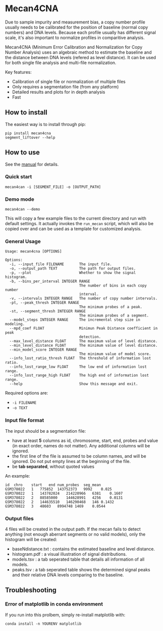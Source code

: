 # Mecan4CNA 
Due to sample impurity and measurement bias, a copy number profile usually needs to be calibrated for the position of baseline (normal copy numbers) and DNA levels. Because each profile usually has different signal scale, it's also important to normalize profiles in comparitive analysis. 

Mecan4CNA (Minimum Error Calibration and Normalization for Copy Number Analysis) uses an algebraic method to estimate the baseline and the distance between DNA levels (refered as level distance). It can be used for both single file analysis and multi-file normalization.
 
Key features:

- Calibration of single file or normalization of multiple files
- Only requires a segmentation file (from any platform)
- Detailed results and plots for in depth analysis
- Fast


## How to install
The easiest way is to install through pip:

```
pip install mecan4cna
segment_liftover --help
```

## How to use
See the [manual](https://github.com/baudisgroup/mecan4cna/blob/master/manual.md) for details.

### Quick start

```
mecan4can -i [SEGMENT_FILE] -o [OUTPUT_PATH]
```

### Demo mode

```
mecan4can --demo
```

This will copy a few example files to the current directory and run with default settings. It actually invokes the ```run_mecan``` script, which will also be copied over and can be used as a template for customized analysis.

### General Usage
```
Usage: mecan4cna [OPTIONS]

Options:
  -i, --input_file FILENAME       The input file.
  -o, --output_path TEXT          The path for output files.
  -p, --plot                      Whether to show the signal histogram.
  -b, --bins_per_interval INTEGER RANGE
                                  The number of bins in each copy number
                                  interval.
  -v, --intervals INTEGER RANGE   The number of copy number intervals.
  -pt, --peak_thresh INTEGER RANGE
                                  The minimum probes of a peak.
  -st, --segment_thresh INTEGER RANGE
                                  The minimum probes of a segment.
  --model_steps INTEGER RANGE     The incremental step size in modeling.
  --mpd_coef FLOAT                Minimun Peak Distance coefficient in peak
                                  detection.
  --max_level_distance FLOAT      The maximum value of level distance.
  --min_level_distance FLOAT      The minimum value of level distance.
  --min_model_score INTEGER RANGE
                                  The minimum value of model score.
  --info_lost_ratio_thresh FLOAT  The threshold of information lost ratio.
  --info_lost_range_low FLOAT     The low end of information lost range.
  --info_lost_range_high FLOAT    The high end of information lost range.
  --help                          Show this message and exit.
```

Required options are:

- ```-i FILENAME```
- ```-o TEXT```



### Input file format
The input should be a segmentation file:

- have at least **5** columns as id, chromosome, start, end, probes and value (in exact order, names do not matter). Any additional columns will be ignored.
- the first line of the file is assumed to be column names, and will be ignored. Do not put empty lines at the beginning of the file.
- be **tab separated**, without quoted values


An example:

```
id	chro	start	end	num_probes	seg_mean
GSM378022	1	775852	143752373	9992	0.025
GSM378022	1	143782024	214220966	6381	0.1607
GSM378022	2	88585000	144628991	4256	0.0131
GSM378022	2	144635510	146290468	146	0.1432
GSM378022	3	48603	8994748	1469	0.0544
```

### Output files

4 files will be created in the output path. If the mecan fails to detect anything (not enough aberrant segments or no valid models), only the histogram will be created:

- baseNdistance.txt : contains the estimated baseline and level distance.
- histogram.pdf : a visual illustration of signal distributions.
- models.tsv : a tab seperated table that details all information of all models.
- peaks.tsv : a tab seperated table shows the determined signal peaks and their relative DNA levels comparing to the baseline.


## Troubleshooting

### Error of matplotlib in conda environment

If you run into this prolbem, simply re-install matplotlib with:
```
conda install -n YOURENV matplotlib
```
